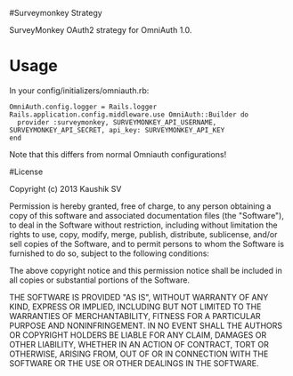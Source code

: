 #Surveymonkey Strategy

SurveyMonkey OAuth2 strategy for OmniAuth 1.0.

# Usage

In your config/initializers/omniauth.rb:

    OmniAuth.config.logger = Rails.logger
    Rails.application.config.middleware.use OmniAuth::Builder do
      provider :surveymonkey, SURVEYMONKEY_API_USERNAME, SURVEYMONKEY_API_SECRET, api_key: SURVEYMONKEY_API_KEY
    end

Note that this differs from normal Omniauth configurations!

#License

Copyright (c) 2013 Kaushik SV

Permission is hereby granted, free of charge, to any person obtaining a copy of this software and associated documentation files (the "Software"), to deal in the Software without restriction, including without limitation the rights to use, copy, modify, merge, publish, distribute, sublicense, and/or sell copies of the Software, and to permit persons to whom the Software is furnished to do so, subject to the following conditions:

The above copyright notice and this permission notice shall be included in all copies or substantial portions of the Software.

THE SOFTWARE IS PROVIDED "AS IS", WITHOUT WARRANTY OF ANY KIND, EXPRESS OR IMPLIED, INCLUDING BUT NOT LIMITED TO THE WARRANTIES OF MERCHANTABILITY, FITNESS FOR A PARTICULAR PURPOSE AND NONINFRINGEMENT. IN NO EVENT SHALL THE AUTHORS OR COPYRIGHT HOLDERS BE LIABLE FOR ANY CLAIM, DAMAGES OR OTHER LIABILITY, WHETHER IN AN ACTION OF CONTRACT, TORT OR OTHERWISE, ARISING FROM, OUT OF OR IN CONNECTION WITH THE SOFTWARE OR THE USE OR OTHER DEALINGS IN THE SOFTWARE.
